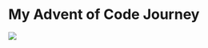 <h1> My Advent of Code Journey </h1>

![](https://img.shields.io/badge/27%20stars-2024-black?logo=adventofcode&style=for-the-badge)
